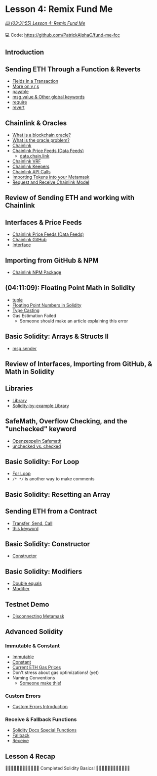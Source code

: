 # Lesson 4: Remix Fund Me

_[⌨️ (03:31:55) Lesson 4: Remix Fund Me](https://www.youtube.com/watch?v=gyMwXuJrbJQ&t=12715s)_

💻 Code: https://github.com/PatrickAlphaC/fund-me-fcc

## Introduction

## Sending ETH Through a Function & Reverts

- [Fields in a Transaction](https://ethereum.org/en/developers/docs/transactions/)
- [More on v,r,s](https://ethereum.stackexchange.com/questions/15766/what-does-v-r-s-in-eth-gettransactionbyhash-mean)
- [payable](https://solidity-by-example.org/payable)
- [msg.value & Other global keywords](https://docs.soliditylang.org/en/latest/cheatsheet.html?highlight=cheatsheet#global-variables)
- [require](https://codedamn.com/news/solidity/what-is-require-in-solidity)
- [revert](https://medium.com/blockchannel/the-use-of-revert-assert-and-require-in-solidity-and-the-new-revert-opcode-in-the-evm-1a3a7990e06e)

## Chainlink & Oracles

- [What is a blockchain oracle?](https://chain.link/education/blockchain-oracles)
- [What is the oracle problem?](https://blog.chain.link/what-is-the-blockchain-oracle-problem/)
- [Chainlink](https://chain.link/)
- [Chainlink Price Feeds (Data Feeds)](https://docs.chain.link/docs/get-the-latest-price/)
  - [data.chain.link](https://data.chain.link/)
- [Chainlink VRF](https://docs.chain.link/docs/chainlink-vrf/)
- [Chainlink Keepers](https://docs.chain.link/docs/chainlink-keepers/introduction/)
- [Chainlink API Calls](https://docs.chain.link/docs/request-and-receive-data/)
- [Importing Tokens into your Metamask](https://consensys.net/blog/metamask/how-to-add-your-custom-tokens-in-metamask/)
- [Request and Receive Chainlink Model](https://docs.chain.link/docs/architecture-request-model/)

## Review of Sending ETH and working with Chainlink

## Interfaces & Price Feeds

- [Chainlink Price Feeds (Data Feeds)](https://docs.chain.link/docs/get-the-latest-price/)
- [Chainlink GitHub](https://github.com/smartcontractkit/chainlink)
- [Interface](https://solidity-by-example.org/interface)

## Importing from GitHub & NPM

- [Chainlink NPM Package](https://www.npmjs.com/package/@chainlink/contracts)

## (04:11:09): Floating Point Math in Solidity

- [tuple](https://docs.soliditylang.org/en/latest/abi-spec.html?highlight=tuple#handling-tuple-types)
- [Floating Point Numbers in Solidity](https://stackoverflow.com/questions/58277234/does-solidity-supports-floating-point-number)
- [Type Casting](https://ethereum.stackexchange.com/questions/6891/type-casting-in-solidity)
- Gas Estimation Failed
  - Someone should make an article explaining this error

## Basic Solidity: Arrays & Structs II

- [msg.sender](https://docs.soliditylang.org/en/latest/cheatsheet.html?highlight=msg.sender)

## Review of Interfaces, Importing from GitHub, & Math in Solidity

## Libraries

- [Library](https://docs.soliditylang.org/en/v0.8.14/contracts.html?highlight=library#libraries)
- [Solidity-by-example Library](https://solidity-by-example.org/library)

## SafeMath, Overflow Checking, and the "unchecked" keyword

- [Openzeppelin Safemath](https://github.com/OpenZeppelin/openzeppelin-contracts/blob/master/contracts/utils/math/SafeMath.sol)
- [unchecked vs. checked](https://docs.soliditylang.org/en/latest/control-structures.html#checked-or-unchecked-arithmetic)

## Basic Solidity: For Loop

- [For Loop](https://solidity-by-example.org/loop)
- `/* */` is another way to make comments

## Basic Solidity: Resetting an Array

## Sending ETH from a Contract

- [Transfer, Send, Call](https://solidity-by-example.org/sending-ether/)
- [this keyword](https://ethereum.stackexchange.com/questions/1781/what-is-the-this-keyword-in-solidity)

## Basic Solidity: Constructor

- [Constructor](https://solidity-by-example.org/constructor)

## Basic Solidity: Modifiers

- [Double equals](https://www.geeksforgeeks.org/solidity-operators/)
- [Modifier](https://solidity-by-example.org/function-modifier)

## Testnet Demo

- [Disconnecting Metamask](https://help.1inch.io/en/articles/4666771-metamask-how-to-connect-disconnect-and-switch-accounts-with-metamask-on-1inch-network)

## Advanced Solidity

### Immutable & Constant

- [Immutable](https://solidity-by-example.org/immutable)
- [Constant](https://solidity-by-example.org/constants)
- [Current ETH Gas Prices](https://etherscan.io/gastracker)
- Don't stress about gas optimizations! (yet)
- Naming Conventions
  - [Someone make this!](https://github.com/smartcontractkit/full-blockchain-solidity-course-js/issues/13)

### Custom Errors

- [Custom Errors Introduction](https://blog.soliditylang.org/2021/04/21/custom-errors/)

### Receive & Fallback Functions

- [Solidity Docs Special Functions](https://docs.soliditylang.org/en/latest/contracts.html?highlight=fallback#special-functions)
- [Fallback](https://solidity-by-example.org/fallback)
- [Receive](https://docs.soliditylang.org/en/latest/contracts.html?highlight=fallback#receive-ether-function)

## Lesson 4 Recap

🎊🎊🎊🎊🎊🎊🎊🎊🎊🎊🎊🎊 Completed Solidity Basics! 🎊🎊🎊🎊🎊🎊🎊🎊🎊🎊🎊🎊